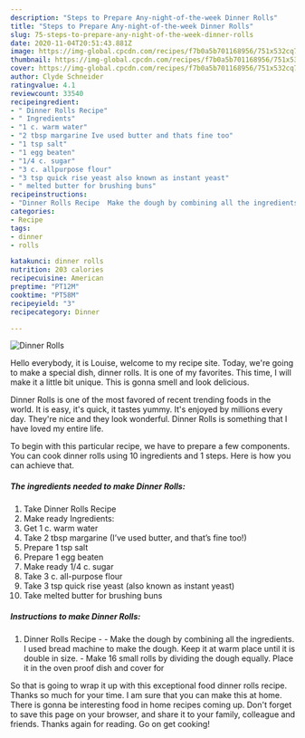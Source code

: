```yaml
---
description: "Steps to Prepare Any-night-of-the-week Dinner Rolls"
title: "Steps to Prepare Any-night-of-the-week Dinner Rolls"
slug: 75-steps-to-prepare-any-night-of-the-week-dinner-rolls
date: 2020-11-04T20:51:43.881Z
image: https://img-global.cpcdn.com/recipes/f7b0a5b701168956/751x532cq70/dinner-rolls-recipe-main-photo.jpg
thumbnail: https://img-global.cpcdn.com/recipes/f7b0a5b701168956/751x532cq70/dinner-rolls-recipe-main-photo.jpg
cover: https://img-global.cpcdn.com/recipes/f7b0a5b701168956/751x532cq70/dinner-rolls-recipe-main-photo.jpg
author: Clyde Schneider
ratingvalue: 4.1
reviewcount: 33540
recipeingredient:
- " Dinner Rolls Recipe"
- " Ingredients"
- "1 c. warm water"
- "2 tbsp margarine Ive used butter and thats fine too"
- "1 tsp salt"
- "1 egg beaten"
- "1/4 c. sugar"
- "3 c. allpurpose flour"
- "3 tsp quick rise yeast also known as instant yeast"
- " melted butter for brushing buns"
recipeinstructions:
- "Dinner Rolls Recipe  Make the dough by combining all the ingredients. I used bread machine to make the dough. Keep it at warm place until it is double in size.  Make 16 small rolls by dividing the dough equally. Place it in the oven proof dish and cover for"
categories:
- Recipe
tags:
- dinner
- rolls

katakunci: dinner rolls 
nutrition: 203 calories
recipecuisine: American
preptime: "PT12M"
cooktime: "PT58M"
recipeyield: "3"
recipecategory: Dinner

---
```



![Dinner Rolls](https://img-global.cpcdn.com/recipes/f7b0a5b701168956/751x532cq70/dinner-rolls-recipe-main-photo.jpg)

Hello everybody, it is Louise, welcome to my recipe site. Today, we're going to make a special dish, dinner rolls. It is one of my favorites. This time, I will make it a little bit unique. This is gonna smell and look delicious.



Dinner Rolls is one of the most favored of recent trending foods in the world. It is easy, it's quick, it tastes yummy. It's enjoyed by millions every day. They're nice and they look wonderful. Dinner Rolls is something that I have loved my entire life.


To begin with this particular recipe, we have to prepare a few components. You can cook dinner rolls using 10 ingredients and 1 steps. Here is how you can achieve that.

<!--inarticleads1-->

##### The ingredients needed to make Dinner Rolls:

1. Take  Dinner Rolls Recipe
1. Make ready  Ingredients:
1. Get 1 c. warm water
1. Take 2 tbsp margarine (I’ve used butter, and that’s fine too!)
1. Prepare 1 tsp salt
1. Prepare 1 egg beaten
1. Make ready 1/4 c. sugar
1. Take 3 c. all-purpose flour
1. Take 3 tsp quick rise yeast (also known as instant yeast)
1. Take  melted butter for brushing buns




<!--inarticleads2-->

##### Instructions to make Dinner Rolls:

1. Dinner Rolls Recipe -  - Make the dough by combining all the ingredients. I used bread machine to make the dough. Keep it at warm place until it is double in size.  - Make 16 small rolls by dividing the dough equally. Place it in the oven proof dish and cover for




So that is going to wrap it up with this exceptional food dinner rolls recipe. Thanks so much for your time. I am sure that you can make this at home. There is gonna be interesting food in home recipes coming up. Don't forget to save this page on your browser, and share it to your family, colleague and friends. Thanks again for reading. Go on get cooking!
